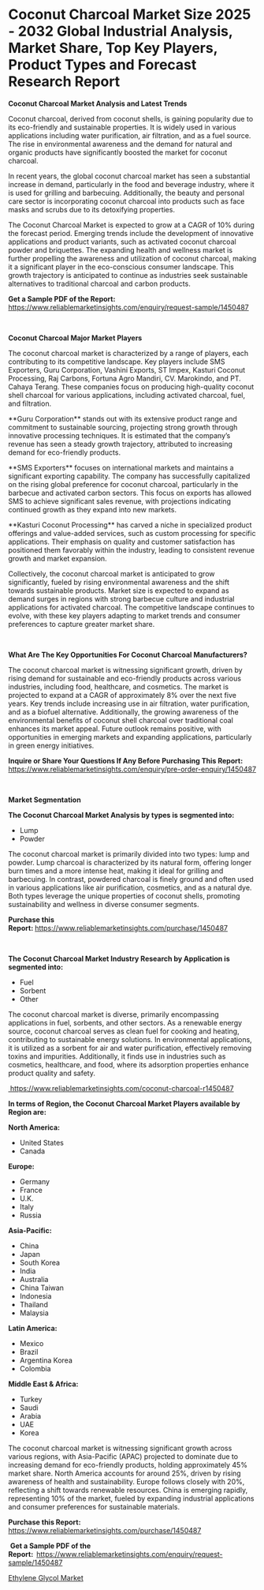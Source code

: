 <p><h1>Coconut Charcoal Market Size 2025 - 2032 Global Industrial Analysis, Market Share, Top Key Players, Product Types and Forecast Research Report</h1></p><p><strong>Coconut Charcoal Market Analysis and Latest Trends</strong></p>
<p><p>Coconut charcoal, derived from coconut shells, is gaining popularity due to its eco-friendly and sustainable properties. It is widely used in various applications including water purification, air filtration, and as a fuel source. The rise in environmental awareness and the demand for natural and organic products have significantly boosted the market for coconut charcoal. </p><p>In recent years, the global coconut charcoal market has seen a substantial increase in demand, particularly in the food and beverage industry, where it is used for grilling and barbecuing. Additionally, the beauty and personal care sector is incorporating coconut charcoal into products such as face masks and scrubs due to its detoxifying properties.</p><p>The Coconut Charcoal Market is expected to grow at a CAGR of 10% during the forecast period. Emerging trends include the development of innovative applications and product variants, such as activated coconut charcoal powder and briquettes. The expanding health and wellness market is further propelling the awareness and utilization of coconut charcoal, making it a significant player in the eco-conscious consumer landscape. This growth trajectory is anticipated to continue as industries seek sustainable alternatives to traditional charcoal and carbon products.</p></p>
<p><strong>Get a Sample PDF of the Report:&nbsp;</strong> <a href="https://www.reliablemarketinsights.com/enquiry/request-sample/1450487?utm_campaign=3257&utm_medium=2&utm_source=Github&utm_content=ia&utm_term=02042025&utm_id=coconut-charcoal">https://www.reliablemarketinsights.com/enquiry/request-sample/1450487</a></p>
<p>&nbsp;</p>
<p><strong>Coconut Charcoal Major Market Players</strong></p>
<p><p>The coconut charcoal market is characterized by a range of players, each contributing to its competitive landscape. Key players include SMS Exporters, Guru Corporation, Vashini Exports, ST Impex, Kasturi Coconut Processing, Raj Carbons, Fortuna Agro Mandiri, CV. Marokindo, and PT. Cahaya Terang. These companies focus on producing high-quality coconut shell charcoal for various applications, including activated charcoal, fuel, and filtration.</p><p>**Guru Corporation** stands out with its extensive product range and commitment to sustainable sourcing, projecting strong growth through innovative processing techniques. It is estimated that the company’s revenue has seen a steady growth trajectory, attributed to increasing demand for eco-friendly products.</p><p>**SMS Exporters** focuses on international markets and maintains a significant exporting capability. The company has successfully capitalized on the rising global preference for coconut charcoal, particularly in the barbecue and activated carbon sectors. This focus on exports has allowed SMS to achieve significant sales revenue, with projections indicating continued growth as they expand into new markets.</p><p>**Kasturi Coconut Processing** has carved a niche in specialized product offerings and value-added services, such as custom processing for specific applications. Their emphasis on quality and customer satisfaction has positioned them favorably within the industry, leading to consistent revenue growth and market expansion.</p><p>Collectively, the coconut charcoal market is anticipated to grow significantly, fueled by rising environmental awareness and the shift towards sustainable products. Market size is expected to expand as demand surges in regions with strong barbecue culture and industrial applications for activated charcoal. The competitive landscape continues to evolve, with these key players adapting to market trends and consumer preferences to capture greater market share.</p></p>
<p>&nbsp;</p>
<p><strong>What Are The Key Opportunities For Coconut Charcoal Manufacturers?</strong></p>
<p><p>The coconut charcoal market is witnessing significant growth, driven by rising demand for sustainable and eco-friendly products across various industries, including food, healthcare, and cosmetics. The market is projected to expand at a CAGR of approximately 8% over the next five years. Key trends include increasing use in air filtration, water purification, and as a biofuel alternative. Additionally, the growing awareness of the environmental benefits of coconut shell charcoal over traditional coal enhances its market appeal. Future outlook remains positive, with opportunities in emerging markets and expanding applications, particularly in green energy initiatives.</p></p>
<p><strong>Inquire or Share Your Questions If Any Before Purchasing This Report:</strong> <a href="https://www.reliablemarketinsights.com/enquiry/pre-order-enquiry/1450487?utm_campaign=3257&utm_medium=2&utm_source=Github&utm_content=ia&utm_term=02042025&utm_id=coconut-charcoal">https://www.reliablemarketinsights.com/enquiry/pre-order-enquiry/1450487</a></p>
<p>&nbsp;</p>
<p><strong>Market Segmentation</strong></p>
<p><strong>The Coconut Charcoal Market Analysis by types is segmented into:</strong></p>
<p><ul><li>Lump</li><li>Powder</li></ul></p>
<p><p>The coconut charcoal market is primarily divided into two types: lump and powder. Lump charcoal is characterized by its natural form, offering longer burn times and a more intense heat, making it ideal for grilling and barbecuing. In contrast, powdered charcoal is finely ground and often used in various applications like air purification, cosmetics, and as a natural dye. Both types leverage the unique properties of coconut shells, promoting sustainability and wellness in diverse consumer segments.</p></p>
<p><strong>Purchase this Report:&nbsp;</strong><a href="https://www.reliablemarketinsights.com/purchase/1450487?utm_campaign=3257&utm_medium=2&utm_source=Github&utm_content=ia&utm_term=02042025&utm_id=coconut-charcoal">https://www.reliablemarketinsights.com/purchase/1450487</a></p>
<p>&nbsp;</p>
<p><strong>The Coconut Charcoal Market Industry Research by Application is segmented into:</strong></p>
<p><ul><li>Fuel</li><li>Sorbent</li><li>Other</li></ul></p>
<p><p>The coconut charcoal market is diverse, primarily encompassing applications in fuel, sorbents, and other sectors. As a renewable energy source, coconut charcoal serves as clean fuel for cooking and heating, contributing to sustainable energy solutions. In environmental applications, it is utilized as a sorbent for air and water purification, effectively removing toxins and impurities. Additionally, it finds use in industries such as cosmetics, healthcare, and food, where its adsorption properties enhance product quality and safety.</p></p>
<p><a href="https://www.reliablemarketinsights.com/coconut-charcoal-r1450487?utm_campaign=3257&utm_medium=2&utm_source=Github&utm_content=ia&utm_term=02042025&utm_id=coconut-charcoal">&nbsp;https://www.reliablemarketinsights.com/coconut-charcoal-r1450487</a></p>
<p><strong>In terms of Region, the Coconut Charcoal Market Players available by Region are:</strong></p>
<p>
    <p> <strong> North America: </strong>
        <ul>
            <li>United States</li>
            <li>Canada</li>
        </ul>
        </p> 
    <p> <strong> Europe: </strong>
        <ul>
            <li>Germany</li>
            <li>France</li>
            <li>U.K.</li>
            <li>Italy</li>
            <li>Russia</li>
        </ul>
        </p> 
    <p> <strong> Asia-Pacific: </strong>
        <ul>
            <li>China</li>
            <li>Japan</li>
            <li>South Korea</li>
            <li>India</li>
            <li>Australia</li>
            <li>China Taiwan</li>
            <li>Indonesia</li>
            <li>Thailand</li>
            <li>Malaysia</li>
        </ul>
        </p> 
    <p> <strong> Latin America: </strong>
        <ul>
            <li>Mexico</li>
            <li>Brazil</li>
            <li>Argentina Korea</li>
            <li>Colombia</li>
        </ul>
        </p> 
    <p> <strong> Middle East & Africa: </strong>
        <ul>
            <li>Turkey</li>
            <li>Saudi</li>
            <li>Arabia</li>
            <li>UAE</li>
            <li>Korea</li>
        </ul>
    </p>
    </p>
<p><p>The coconut charcoal market is witnessing significant growth across various regions, with Asia-Pacific (APAC) projected to dominate due to increasing demand for eco-friendly products, holding approximately 45% market share. North America accounts for around 25%, driven by rising awareness of health and sustainability. Europe follows closely with 20%, reflecting a shift towards renewable resources. China is emerging rapidly, representing 10% of the market, fueled by expanding industrial applications and consumer preferences for sustainable materials.</p></p>
<p><strong>Purchase this Report: </strong><a href="https://www.reliablemarketinsights.com/purchase/1450487?utm_campaign=3257&utm_medium=2&utm_source=Github&utm_content=ia&utm_term=02042025&utm_id=coconut-charcoal">https://www.reliablemarketinsights.com/purchase/1450487</a></p>
<p>&nbsp;<strong>Get a Sample PDF of the Report:&nbsp;&nbsp;</strong><a href="https://www.reliablemarketinsights.com/enquiry/request-sample/1450487?utm_campaign=3257&utm_medium=2&utm_source=Github&utm_content=ia&utm_term=02042025&utm_id=coconut-charcoal">https://www.reliablemarketinsights.com/enquiry/request-sample/1450487</a></p>
<p><strong></strong></p>
<p><p><a href="https://github.com/nibbsmantji/Market-Research-Report-List-1/blob/main/ethylene-glycol-market.md?utm_campaign=3257&utm_medium=2&utm_source=Github&utm_content=ia&utm_term=02042025&utm_id=coconut-charcoal">Ethylene Glycol Market</a></p></p>